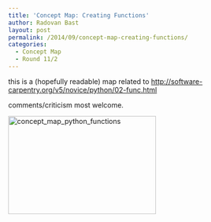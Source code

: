 ```yaml
---
title: 'Concept Map: Creating Functions'
author: Radovan Bast
layout: post
permalink: /2014/09/concept-map-creating-functions/
categories:
  - Concept Map
  - Round 11/2
---
```

this is a (hopefully readable) map related to http://software-carpentry.org/v5/novice/python/02-func.html

comments/criticism most welcome.

[<img class="alignnone size-medium wp-image-8645" alt="concept_map_python_functions" src="http://teaching.software-carpentry.org/wp-content/uploads/2014/09/concept_map_python_functions-300x200.jpg" width="300" height="200" />][1]

 [1]: http://teaching.software-carpentry.org/wp-content/uploads/2014/09/concept_map_python_functions.jpg